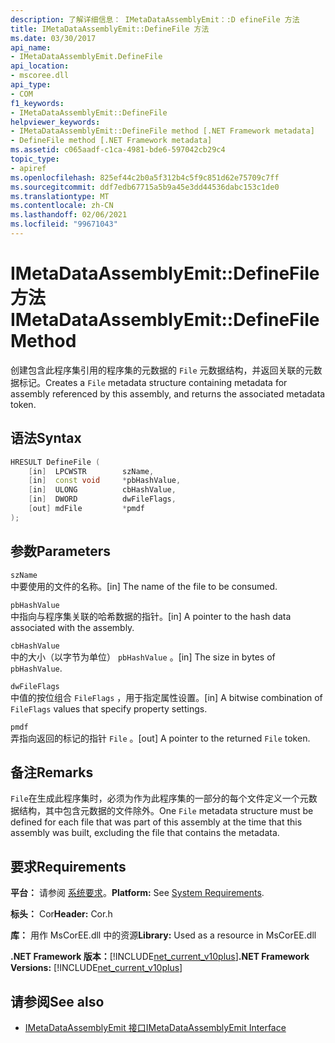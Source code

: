 ```yaml
---
description: 了解详细信息： IMetaDataAssemblyEmit：:D efineFile 方法
title: IMetaDataAssemblyEmit::DefineFile 方法
ms.date: 03/30/2017
api_name:
- IMetaDataAssemblyEmit.DefineFile
api_location:
- mscoree.dll
api_type:
- COM
f1_keywords:
- IMetaDataAssemblyEmit::DefineFile
helpviewer_keywords:
- IMetaDataAssemblyEmit::DefineFile method [.NET Framework metadata]
- DefineFile method [.NET Framework metadata]
ms.assetid: c065aadf-c1ca-4981-bde6-597042cb29c4
topic_type:
- apiref
ms.openlocfilehash: 825ef44c2b0a5f312b4c5f9c851d62e75709c7ff
ms.sourcegitcommit: ddf7edb67715a5b9a45e3dd44536dabc153c1de0
ms.translationtype: MT
ms.contentlocale: zh-CN
ms.lasthandoff: 02/06/2021
ms.locfileid: "99671043"
---
```

# <a name="imetadataassemblyemitdefinefile-method"></a><span data-ttu-id="f428a-103">IMetaDataAssemblyEmit::DefineFile 方法</span><span class="sxs-lookup"><span data-stu-id="f428a-103">IMetaDataAssemblyEmit::DefineFile Method</span></span>

<span data-ttu-id="f428a-104">创建包含此程序集引用的程序集的元数据的 `File` 元数据结构，并返回关联的元数据标记。</span><span class="sxs-lookup"><span data-stu-id="f428a-104">Creates a `File` metadata structure containing metadata for assembly referenced by this assembly, and returns the associated metadata token.</span></span>  
  
## <a name="syntax"></a><span data-ttu-id="f428a-105">语法</span><span class="sxs-lookup"><span data-stu-id="f428a-105">Syntax</span></span>  
  
```cpp  
HRESULT DefineFile (  
    [in]  LPCWSTR        szName,
    [in]  const void     *pbHashValue,
    [in]  ULONG          cbHashValue,  
    [in]  DWORD          dwFileFlags,  
    [out] mdFile         *pmdf  
);  
```  
  
## <a name="parameters"></a><span data-ttu-id="f428a-106">参数</span><span class="sxs-lookup"><span data-stu-id="f428a-106">Parameters</span></span>  

 `szName`  
 <span data-ttu-id="f428a-107">中要使用的文件的名称。</span><span class="sxs-lookup"><span data-stu-id="f428a-107">[in] The name of the file to be consumed.</span></span>  
  
 `pbHashValue`  
 <span data-ttu-id="f428a-108">中指向与程序集关联的哈希数据的指针。</span><span class="sxs-lookup"><span data-stu-id="f428a-108">[in] A pointer to the hash data associated with the assembly.</span></span>  
  
 `cbHashValue`  
 <span data-ttu-id="f428a-109">中的大小（以字节为单位） `pbHashValue` 。</span><span class="sxs-lookup"><span data-stu-id="f428a-109">[in] The size in bytes of `pbHashValue`.</span></span>  
  
 `dwFileFlags`  
 <span data-ttu-id="f428a-110">中值的按位组合 `FileFlags` ，用于指定属性设置。</span><span class="sxs-lookup"><span data-stu-id="f428a-110">[in] A bitwise combination of `FileFlags` values that specify property settings.</span></span>  
  
 `pmdf`  
 <span data-ttu-id="f428a-111">弄指向返回的标记的指针 `File` 。</span><span class="sxs-lookup"><span data-stu-id="f428a-111">[out] A pointer to the returned `File` token.</span></span>  
  
## <a name="remarks"></a><span data-ttu-id="f428a-112">备注</span><span class="sxs-lookup"><span data-stu-id="f428a-112">Remarks</span></span>  

 <span data-ttu-id="f428a-113">`File`在生成此程序集时，必须为作为此程序集的一部分的每个文件定义一个元数据结构，其中包含元数据的文件除外。</span><span class="sxs-lookup"><span data-stu-id="f428a-113">One `File` metadata structure must be defined for each file that was part of this assembly at the time that this assembly was built, excluding the file that contains the metadata.</span></span>  
  
## <a name="requirements"></a><span data-ttu-id="f428a-114">要求</span><span class="sxs-lookup"><span data-stu-id="f428a-114">Requirements</span></span>  

 <span data-ttu-id="f428a-115">**平台：** 请参阅 [系统要求](../../get-started/system-requirements.md)。</span><span class="sxs-lookup"><span data-stu-id="f428a-115">**Platform:** See [System Requirements](../../get-started/system-requirements.md).</span></span>  
  
 <span data-ttu-id="f428a-116">**标头：** Cor</span><span class="sxs-lookup"><span data-stu-id="f428a-116">**Header:** Cor.h</span></span>  
  
 <span data-ttu-id="f428a-117">**库：** 用作 MsCorEE.dll 中的资源</span><span class="sxs-lookup"><span data-stu-id="f428a-117">**Library:** Used as a resource in MsCorEE.dll</span></span>  
  
 <span data-ttu-id="f428a-118">**.NET Framework 版本：**[!INCLUDE[net_current_v10plus](../../../../includes/net-current-v10plus-md.md)]</span><span class="sxs-lookup"><span data-stu-id="f428a-118">**.NET Framework Versions:** [!INCLUDE[net_current_v10plus](../../../../includes/net-current-v10plus-md.md)]</span></span>  
  
## <a name="see-also"></a><span data-ttu-id="f428a-119">请参阅</span><span class="sxs-lookup"><span data-stu-id="f428a-119">See also</span></span>

- [<span data-ttu-id="f428a-120">IMetaDataAssemblyEmit 接口</span><span class="sxs-lookup"><span data-stu-id="f428a-120">IMetaDataAssemblyEmit Interface</span></span>](imetadataassemblyemit-interface.md)
